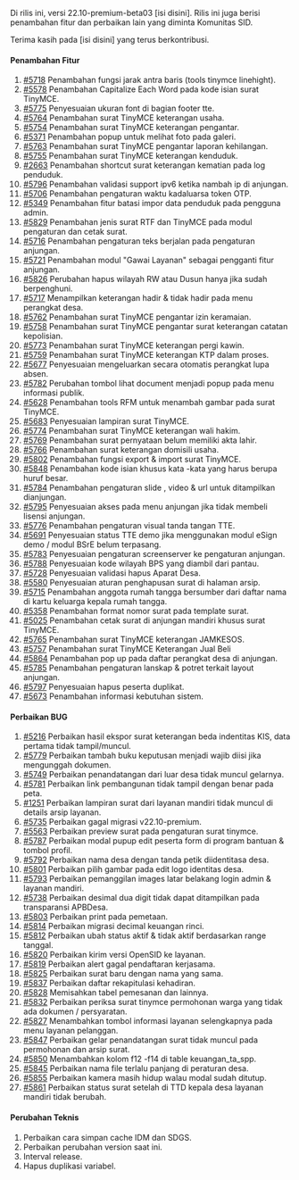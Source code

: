 Di rilis ini, versi 22.10-premium-beta03 [isi disini]. Rilis ini juga berisi penambahan fitur dan perbaikan lain yang diminta Komunitas SID.

Terima kasih pada [isi disini] yang terus berkontribusi.

#### Penambahan Fitur

1. [#5718](https://github.com/OpenSID/OpenSID/issues/5718) Penambahan fungsi jarak antra baris (tools tinymce linehight).
2. [#5578](https://github.com/OpenSID/OpenSID/issues/5578) Penambahan Capitalize Each Word pada kode isian surat TinyMCE.
3. [#5775](https://github.com/OpenSID/OpenSID/issues/5775) Penyesuaian ukuran font di bagian footer tte.
4. [#5764](https://github.com/OpenSID/OpenSID/issues/5764) Penambahan surat TinyMCE keterangan usaha.
5. [#5754](https://github.com/OpenSID/OpenSID/issues/5754) Penambahan surat TinyMCE keterangan pengantar.
6. [#5371](https://github.com/OpenSID/OpenSID/issues/5371) Penambahan popup untuk melihat foto pada galeri.
7. [#5763](https://github.com/OpenSID/OpenSID/issues/5763) Penambahan surat TinyMCE pengantar laporan kehilangan.
8. [#5755](https://github.com/OpenSID/OpenSID/issues/5755) Penambahan surat TinyMCE keterangan kenduduk.
9. [#2663](https://github.com/OpenSID/OpenSID/issues/2663) Penambahan shortcut surat keterangan kematian pada log penduduk.
10. [#5796](https://github.com/OpenSID/OpenSID/issues/5796) Penambahan validasi support ipv6 ketika nambah ip di anjungan.
11. [#5706](https://github.com/OpenSID/OpenSID/issues/5706) Penambahan pengaturan waktu kadaluarsa token OTP.
12. [#5349](https://github.com/OpenSID/OpenSID/issues/5349) Penambahan fitur batasi impor data penduduk pada pengguna admin.
13. [#5829](https://github.com/OpenSID/OpenSID/issues/5829) Penambahan jenis surat RTF dan TinyMCE pada modul pengaturan dan cetak surat.
14. [#5716](https://github.com/OpenSID/OpenSID/issues/5716) Penambahan pengaturan teks berjalan pada pengaturan anjungan.
15. [#5721](https://github.com/OpenSID/OpenSID/issues/5721) Penambahan modul "Gawai Layanan" sebagai pengganti fitur anjungan.
16. [#5826](https://github.com/OpenSID/OpenSID/issues/5826) Perubahan hapus wilayah RW atau Dusun hanya jika sudah berpenghuni.
17. [#5717](https://github.com/OpenSID/OpenSID/issues/5717) Menampilkan keterangan hadir & tidak hadir pada menu perangkat desa.
18. [#5762](https://github.com/OpenSID/OpenSID/issues/5762) Penambahan surat TinyMCE pengantar izin keramaian.
19. [#5758](https://github.com/OpenSID/OpenSID/issues/5758) Penambahan surat TinyMCE pengantar surat keterangan catatan kepolisian.
20. [#5773](https://github.com/OpenSID/OpenSID/issues/5773) Penambahan surat TinyMCE keterangan pergi kawin.
21. [#5759](https://github.com/OpenSID/OpenSID/issues/5759) Penambahan surat TinyMCE keterangan KTP dalam proses.
22. [#5677](https://github.com/OpenSID/OpenSID/issues/5677) Penyesuaian mengeluarkan secara otomatis perangkat lupa absen.
23. [#5782](https://github.com/OpenSID/OpenSID/issues/5782) Perubahan tombol lihat document menjadi popup pada menu informasi publik.
24. [#5628](https://github.com/OpenSID/OpenSID/issues/5628) Penambahan tools RFM untuk menambah gambar pada surat TinyMCE.
25. [#5683](https://github.com/OpenSID/OpenSID/issues/5683) Penyesuaian lampiran surat TinyMCE.
26. [#5774](https://github.com/OpenSID/OpenSID/issues/5774) Penambahan surat TinyMCE keterangan wali hakim.
27. [#5769](https://github.com/OpenSID/OpenSID/issues/5769) Penambahan surat pernyataan belum memiliki akta lahir.
28. [#5766](https://github.com/OpenSID/OpenSID/issues/5766) Penambahan surat keterangan domisili usaha.
29. [#5802](https://github.com/OpenSID/OpenSID/issues/5802) Penambahan fungsi export & import surat TinyMCE.
30. [#5848](https://github.com/OpenSID/OpenSID/issues/5848) Penambahan kode isian khusus kata -kata yang harus berupa huruf besar.
31. [#5784](https://github.com/OpenSID/OpenSID/issues/5784) Penambahan pengaturan slide , video & url untuk ditampilkan dianjungan.
32. [#5795](https://github.com/OpenSID/OpenSID/issues/5795) Penyesuaian akses pada menu anjungan jika tidak membeli lisensi anjungan.
33. [#5776](https://github.com/OpenSID/OpenSID/issues/5776) Penambahan pengaturan visual tanda tangan TTE.
34. [#5691](https://github.com/OpenSID/OpenSID/issues/5691) Penyesuaian status TTE demo jika menggunakan modul eSign demo / modul BSrE belum terpasang.
35. [#5783](https://github.com/OpenSID/OpenSID/issues/5783) Penyesuaian pengaturan screenserver ke pengaturan anjungan.
36. [#5788](https://github.com/OpenSID/OpenSID/issues/5788) Penyesuaian kode wilayah BPS yang diambil dari pantau.
37. [#5728](https://github.com/OpenSID/OpenSID/issues/5728) Penyesuaian validasi hapus Aparat Desa.
38. [#5580](https://github.com/OpenSID/OpenSID/issues/5580) Penyesuaian aturan penghapusan surat di halaman arsip.
39. [#5715](https://github.com/OpenSID/OpenSID/issues/5715) Penambahan anggota rumah tangga bersumber dari daftar nama di kartu keluarga kepala rumah tangga.
40. [#5358](https://github.com/OpenSID/OpenSID/issues/5358) Penambahan format nomor surat pada template surat.
41. [#5025](https://github.com/OpenSID/OpenSID/issues/5025) Penambahan cetak surat di anjungan mandiri khusus surat TinyMCE.
42. [#5765](https://github.com/OpenSID/OpenSID/issues/5765) Penambahan surat TinyMCE keterangan JAMKESOS.
43. [#5757](https://github.com/OpenSID/OpenSID/issues/5757) Penambahan surat TinyMCE Keterangan Jual Beli
44. [#5864](https://github.com/OpenSID/OpenSID/issues/5864) Penambahan pop up pada daftar perangkat desa di anjungan.
45. [#5785](https://github.com/OpenSID/OpenSID/issues/5785) Penambahan pengaturan lanskap & potret terkait layout anjungan.
46. [#5797](https://github.com/OpenSID/OpenSID/issues/5797) Penyesuaian hapus peserta duplikat.
47. [#5673](https://github.com/OpenSID/OpenSID/issues/5673) Penambahan informasi kebutuhan sistem.

#### Perbaikan BUG

1. [#5216](https://github.com/OpenSID/OpenSID/issues/5216) Perbaikan hasil ekspor surat keterangan beda indentitas KIS, data pertama tidak tampil/muncul.
2. [#5779](https://github.com/OpenSID/OpenSID/issues/5779) Perbaikan tambah buku keputusan menjadi wajib diisi jika mengunggah dokumen.
3. [#5749](https://github.com/OpenSID/OpenSID/issues/5749) Perbaikan penandatangan dari luar desa tidak muncul gelarnya.
4. [#5781](https://github.com/OpenSID/OpenSID/issues/5781) Perbaikan link pembangunan tidak tampil dengan benar pada peta.
5. [#1251](https://github.com/OpenSID/premium/issues/1251) Perbaikan lampiran surat dari layanan mandiri tidak muncul di details arsip layanan.
6. [#5735](https://github.com/OpenSID/OpenSID/issues/5735) Perbaikan gagal migrasi v22.10-premium.
7. [#5563](https://github.com/OpenSID/OpenSID/issues/5563) Perbaikan preview surat pada pengaturan surat tinymce.
8. [#5787](https://github.com/OpenSID/OpenSID/issues/5787) Perbaikan modal pupup edit peserta form di program bantuan & tombol profil.
9. [#5792](https://github.com/OpenSID/OpenSID/issues/5792) Perbaikan nama desa dengan tanda petik diidentitasa desa.
10. [#5801](https://github.com/OpenSID/OpenSID/issues/5801) Perbaikan pilih gambar pada edit logo identitas desa.
11. [#5793](https://github.com/OpenSID/OpenSID/issues/5793) Perbaikan pemanggilan images latar belakang login admin & layanan mandiri.
12. [#5738](https://github.com/OpenSID/OpenSID/issues/5738) Perbaikan desimal dua digit tidak dapat ditampilkan pada transparansi APBDesa.
13. [#5803](https://github.com/OpenSID/OpenSID/issues/5803) Perbaikan print pada pemetaan.
14. [#5814](https://github.com/OpenSID/OpenSID/issues/5814) Perbaikan migrasi decimal keuangan rinci.
15. [#5812](https://github.com/OpenSID/OpenSID/issues/5812) Perbaikan ubah status aktif & tidak aktif berdasarkan range tanggal.
16. [#5820](https://github.com/OpenSID/OpenSID/issues/5820) Perbaikan kirim versi OpenSID ke layanan.
17. [#5819](https://github.com/OpenSID/OpenSID/issues/5819) Perbaikan alert gagal pendaftaran kerjasama.
18. [#5825](https://github.com/OpenSID/OpenSID/issues/5825) Perbaikan surat baru dengan nama yang sama.
19. [#5837](https://github.com/OpenSID/OpenSID/issues/5837) Perbaikan daftar rekapitulasi kehadiran.
20. [#5828](https://github.com/OpenSID/OpenSID/issues/5828) Memisahkan tabel pemesanan dan lainnya.
21. [#5832](https://github.com/OpenSID/OpenSID/issues/5832) Perbaikan periksa surat tinymce permohonan warga yang tidak ada dokumen / persyaratan.
22. [#5827](https://github.com/OpenSID/OpenSID/issues/5827) Menambahkan tombol informasi layanan selengkapnya pada menu layanan pelanggan.
23. [#5847](https://github.com/OpenSID/OpenSID/issues/5847) Perbaikan gelar penandatangan surat tidak muncul pada permohonan dan arsip surat.
24. [#5850](https://github.com/OpenSID/OpenSID/issues/5850) Menambahkan kolom f12 -f14 di table keuangan_ta_spp.
25. [#5845](https://github.com/OpenSID/OpenSID/issues/5845) Perbaikan nama file terlalu panjang di peraturan desa.
26. [#5855](https://github.com/OpenSID/OpenSID/issues/5855) Perbaikan kamera masih hidup walau modal sudah ditutup.
27. [#5861](https://github.com/OpenSID/OpenSID/issues/5861) Perbaikan status surat setelah di TTD kepala desa layanan mandiri tidak berubah.

#### Perubahan Teknis

1. Perbaikan cara simpan cache IDM dan SDGS.
2. Perbaikan perubahan version saat ini.
3. Interval release.
4. Hapus duplikasi variabel.
